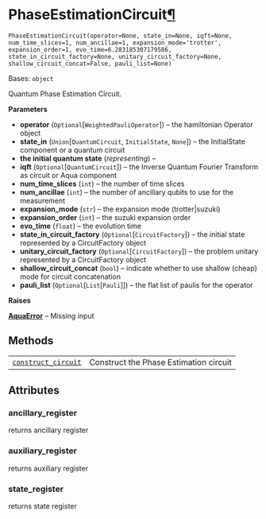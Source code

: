 # PhaseEstimationCircuit[¶](#phaseestimationcircuit "Permalink to this headline")

<span id="undefined" />

`PhaseEstimationCircuit(operator=None, state_in=None, iqft=None, num_time_slices=1, num_ancillae=1, expansion_mode='trotter', expansion_order=1, evo_time=6.283185307179586, state_in_circuit_factory=None, unitary_circuit_factory=None, shallow_circuit_concat=False, pauli_list=None)`

Bases: `object`

Quantum Phase Estimation Circuit.

**Parameters**

*   **operator** (`Optional`\[`WeightedPauliOperator`]) – the hamiltonian Operator object
*   **state\_in** (`Union`\[`QuantumCircuit`, `InitialState`, `None`]) – the InitialState component or a quantum circuit
*   **the initial quantum state** (*representing*) –
*   **iqft** (`Optional`\[`QuantumCircuit`]) – the Inverse Quantum Fourier Transform as circuit or Aqua component
*   **num\_time\_slices** (`int`) – the number of time slices
*   **num\_ancillae** (`int`) – the number of ancillary qubits to use for the measurement
*   **expansion\_mode** (`str`) – the expansion mode (trotter|suzuki)
*   **expansion\_order** (`int`) – the suzuki expansion order
*   **evo\_time** (`float`) – the evolution time
*   **state\_in\_circuit\_factory** (`Optional`\[`CircuitFactory`]) – the initial state represented by a CircuitFactory object
*   **unitary\_circuit\_factory** (`Optional`\[`CircuitFactory`]) – the problem unitary represented by a CircuitFactory object
*   **shallow\_circuit\_concat** (`bool`) – indicate whether to use shallow (cheap) mode for circuit concatenation
*   **pauli\_list** (`Optional`\[`List`\[`Pauli`]]) – the flat list of paulis for the operator

**Raises**

[**AquaError**](qiskit.aqua.AquaError#qiskit.aqua.AquaError "qiskit.aqua.AquaError") – Missing input

## Methods

|                                                                                                                                                                                                                    |                                        |
| ------------------------------------------------------------------------------------------------------------------------------------------------------------------------------------------------------------------ | -------------------------------------- |
| [`construct_circuit`](qiskit.aqua.circuits.PhaseEstimationCircuit.construct_circuit#qiskit.aqua.circuits.PhaseEstimationCircuit.construct_circuit "qiskit.aqua.circuits.PhaseEstimationCircuit.construct_circuit") | Construct the Phase Estimation circuit |

## Attributes

<span id="undefined" />

### ancillary\_register

returns ancillary register

<span id="undefined" />

### auxiliary\_register

returns auxiliary register

<span id="undefined" />

### state\_register

returns state register

